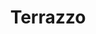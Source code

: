 ---
title: Terrazzo
banner:
    title: Terrazzo
    content: Lorem Ipsum
    bg_image: images/uploads/annie-spratt-goholCAVTRs-unsplash.jpg
---